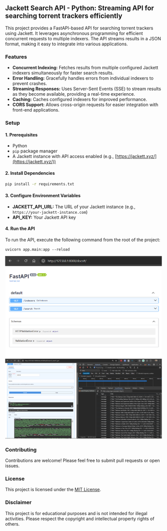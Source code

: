
## Jackett Search API - Python: Streaming API for searching torrent trackers efficiently

This project provides a FastAPI-based API for searching torrent trackers using Jackett. It leverages asynchronous programming for efficient concurrent requests to multiple indexers. The API streams results in a JSON format, making it easy to integrate into various applications.

### Features

- **Concurrent Indexing:** Fetches results from multiple configured Jackett indexers simultaneously for faster search results.
- **Error Handling:** Gracefully handles errors from individual indexers to prevent crashes.
- **Streaming Responses:** Uses Server-Sent Events (SSE) to stream results as they become available, providing a real-time experience.
- **Caching:** Caches configured indexers for improved performance.
- **CORS Support:** Allows cross-origin requests for easier integration with front-end applications.

### Setup

#### 1. Prerequisites

- Python
- `pip` package manager
- A Jackett instance with API access enabled (e.g., [https://jackett.xyz/](https://jackett.xyz/))

#### 2. Install Dependencies

```bash
pip install -r requirements.txt
```

#### 3. Configure Environment Variables

- **JACKETT_API_URL:** The URL of your Jackett instance (e.g., `https://your-jackett-instance.com`)
- **API_KEY:** Your Jackett API key

#### 4. Run the API

To run the API, execute the following command from the root of the project:
```
uvicorn app.main:app --reload
```

![swagger page](2024-08-20_13-19.png)
![search api](2024-08-20_13-22.png)

### Contributing

Contributions are welcome! Please feel free to submit pull requests or open issues.

### License

This project is licensed under the [MIT License](LICENSE).

### Disclaimer

This project is for educational purposes and is not intended for illegal activities. Please respect the copyright and intellectual property rights of others. 
